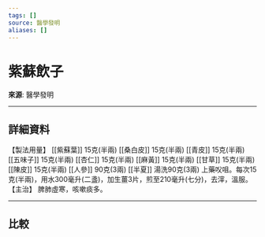 ```yaml
---
tags: []
source: 醫學發明
aliases: []
---
```


# 紫蘇飲子

**來源**: 醫學發明  

---

## 詳細資料
【製法用量】 [[紫蘇葉]] 15克(半兩) [[桑白皮]] 15克(半兩) [[青皮]] 15克(半兩) [[五味子]] 15克(半兩) [[杏仁]] 15克(半兩) [[麻黃]] 15克(半兩) [[甘草]] 15克(半兩) [[陳皮]] 15克(半兩) [[人參]] 90克(3兩) [[半夏]] 湯洗90克(3兩)
上藥㕮咀。每次15克(半兩)，用水300毫升(二盞)，加生薑3片，煎至210毫升(七分)，去滓，溫服。
【主治】
脾肺虛寒，咳嗽痰多。

---

## 比較
